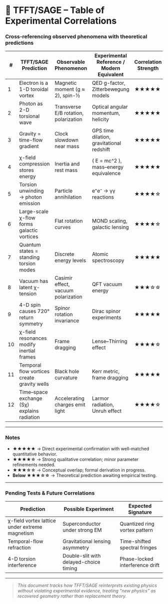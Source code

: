 # 🧪 TFFT/SAGE – Table of Experimental Correlations
### Cross-referencing observed phenomena with theoretical predictions

| # | TFFT/SAGE Prediction | Observable Phenomenon | Experimental Reference / Modern Equivalent | Correlation Strength |
|---|----------------------|-----------------------|---------------------------------------------|----------------------|
| 1 | Electron is a 1-D toroidal vortex | Magnetic moment (g ≈ 2), spin-½ | QED g-factor, Zitterbewegung models | ★★★★★ |
| 2 | Photon as 2-D torsional wave | Transverse E/B rotation, polarization | Optical angular momentum, helicity | ★★★★★ |
| 3 | Gravity = time-flow gradient | Clock slowdown near mass | GPS time dilation, gravitational redshift | ★★★★★ |
| 4 | χ-field compression stores energy | Inertia and rest mass | \( E = mc^2 \), mass–energy equivalence | ★★★★★ |
| 5 | Torsion unwinding → photon emission | Particle annihilation | e⁺e⁻ → γγ reactions | ★★★★☆ |
| 6 | Large-scale χ-flow forms galactic vortices | Flat rotation curves | MOND scaling, galactic lensing | ★★★★☆ |
| 7 | Quantum states = standing torsion modes | Discrete energy levels | Atomic spectroscopy | ★★★★★ |
| 8 | Vacuum has latent χ-tension | Casimir effect, vacuum polarization | QFT vacuum energy | ★★★☆☆ |
| 9 | 4-D spin causes 720° return symmetry | Spinor rotation invariance | Dirac spinor experiments | ★★★★★ |
| 10 | χ-field resonances modify inertial frames | Frame dragging | Lense–Thirring effect | ★★★★☆ |
| 11 | Temporal flow vortices create gravity wells | Black hole curvature | Kerr metric, frame dragging | ★★★★★ |
| 12 | Time–space exchange (Sχ) explains radiation | Accelerating charges emit light | Larmor radiation, Unruh effect | ★★★★☆ |

---

### Notes
- **★★★★★** → Direct experimental confirmation with well-matched quantitative behavior.  
- **★★★★☆** → Strong qualitative correlation; minor parameter refinements needed.  
- **★★★☆☆** → Conceptual overlap; formal derivation in progress.  
- **Below ★★★☆☆** → Theoretical prediction awaiting empirical testing.

---

### Pending Tests & Future Correlations
| Prediction | Possible Experiment | Expected Signature |
|-------------|----------------------|--------------------|
| χ-field vortex lattice under extreme magnetism | Superconductor under strong EM | Quantized ring vortex pattern |
| Temporal-flow refraction | Gravitational lensing asymmetry | Time-shifted spectral fringes |
| 4-D torsion interference | Double-slit with delayed-choice timing | Phase-locked interference drift |

---

> *This document tracks how TFFT/SAGE reinterprets existing physics without violating experimental evidence, treating “new physics” as recovered geometry rather than replacement theory.*
